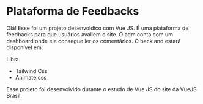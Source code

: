 # Plataforma de Feedbacks

Olá! Esse foi um projeto desenvoldico com Vue JS.
É uma plataforma de feedbacks para que usuários avaliem o site.
O adm conta com um dashboard onde ele consegue ler os comentários.
O back and estará disponível em:

Libs:

- Tailwind Css
- Animate.css

Esse projeto foi desenvolvido durante o estudo de Vue JS do site da VueJS Brasil.
